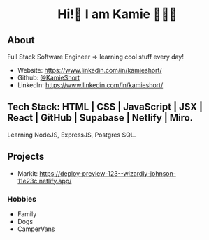 <h1 align="center">Hi!👋  I am Kamie 👩🏼‍💻</h1>
<p> 
</p>

## About

Full Stack Software Engineer => learning cool stuff every day!

-   Website: https://www.linkedin.com/in/kamieshort/
-   Github: [@KamieShort](https://github.com/KamieShort)
-   LinkedIn: https://www.linkedin.com/in/kamieshort/

## Tech Stack: HTML | CSS | JavaScript | JSX | React | GitHub | Supabase | Netlify | Miro.

Learning NodeJS, ExpressJS, Postgres SQL.

## Projects

-   Markit: https://deploy-preview-123--wizardly-johnson-11e23c.netlify.app/

### Hobbies

-   Family
-   Dogs
-   CamperVans
